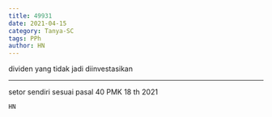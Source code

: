 ```yaml
---
title: 49931
date: 2021-04-15
category: Tanya-SC
tags: PPh
author: HN
---
```


dividen yang tidak jadi diinvestasikan

---

setor sendiri sesuai pasal 40 PMK 18 th 2021

`HN`
